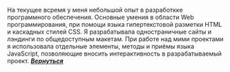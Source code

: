 На текущее всремя у меня небольшой опыт в разработкке программного обеспечения. Основные умения в области Web программирования, при помощи языка гипертекстовой разметки HTML и каскадных стилей CSS. Я разрабатывала одностраничные сайты и лэндинги по общедоступным макетам.  При работе над мими проектами я использовала отдельные элементы, методы и приёмы языка JavaScript, позволяющие вносить интерактивность в разрабатываемый проект.
[***Вернуться***](/goals.md)
